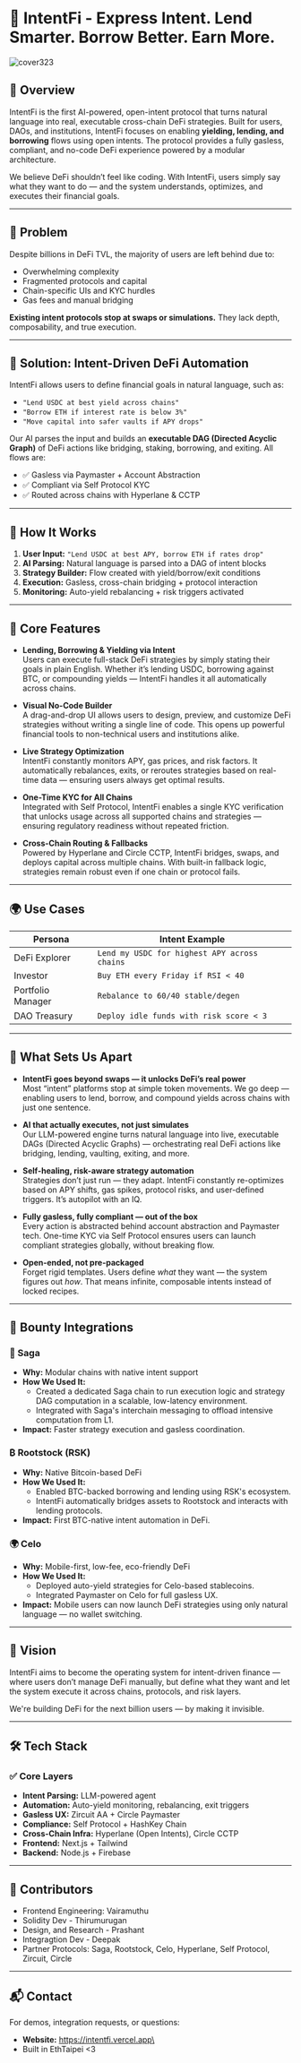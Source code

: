 # 📘 IntentFi - Express Intent. Lend Smarter. Borrow Better. Earn More.

![cover323](https://github.com/user-attachments/assets/bc11667b-1080-46a6-94a8-1a6b730761f0)


## 🚀 Overview
IntentFi is the first AI-powered, open-intent protocol that turns natural language into real, executable cross-chain DeFi strategies. Built for users, DAOs, and institutions, IntentFi focuses on enabling **yielding, lending, and borrowing** flows using open intents. The protocol provides a fully gasless, compliant, and no-code DeFi experience powered by a modular architecture.

We believe DeFi shouldn’t feel like coding. With IntentFi, users simply say what they want to do — and the system understands, optimizes, and executes their financial goals.

---

## 🎯 Problem
Despite billions in DeFi TVL, the majority of users are left behind due to:
- Overwhelming complexity
- Fragmented protocols and capital
- Chain-specific UIs and KYC hurdles
- Gas fees and manual bridging

**Existing intent protocols stop at swaps or simulations.** They lack depth, composability, and true execution.

---

## 🧠 Solution: Intent-Driven DeFi Automation
IntentFi allows users to define financial goals in natural language, such as:
- `"Lend USDC at best yield across chains"`
- `"Borrow ETH if interest rate is below 3%"`
- `"Move capital into safer vaults if APY drops"`

Our AI parses the input and builds an **executable DAG (Directed Acyclic Graph)** of DeFi actions like bridging, staking, borrowing, and exiting. All flows are:
- ✅ Gasless via Paymaster + Account Abstraction
- ✅ Compliant via Self Protocol KYC
- ✅ Routed across chains with Hyperlane & CCTP

---

## 🔧 How It Works
1. **User Input:** `"Lend USDC at best APY, borrow ETH if rates drop"`
2. **AI Parsing:** Natural language is parsed into a DAG of intent blocks
3. **Strategy Builder:** Flow created with yield/borrow/exit conditions
4. **Execution:** Gasless, cross-chain bridging + protocol interaction
5. **Monitoring:** Auto-yield rebalancing + risk triggers activated

---

## 🔐 Core Features

- **Lending, Borrowing & Yielding via Intent**  
  Users can execute full-stack DeFi strategies by simply stating their goals in plain English. Whether it’s lending USDC, borrowing against BTC, or compounding yields — IntentFi handles it all automatically across chains.

- **Visual No-Code Builder**  
  A drag-and-drop UI allows users to design, preview, and customize DeFi strategies without writing a single line of code. This opens up powerful financial tools to non-technical users and institutions alike.

- **Live Strategy Optimization**  
  IntentFi constantly monitors APY, gas prices, and risk factors. It automatically rebalances, exits, or reroutes strategies based on real-time data — ensuring users always get optimal results.

- **One-Time KYC for All Chains**  
  Integrated with Self Protocol, IntentFi enables a single KYC verification that unlocks usage across all supported chains and strategies — ensuring regulatory readiness without repeated friction.

- **Cross-Chain Routing & Fallbacks**  
  Powered by Hyperlane and Circle CCTP, IntentFi bridges, swaps, and deploys capital across multiple chains. With built-in fallback logic, strategies remain robust even if one chain or protocol fails.


---

## 🌍 Use Cases

| Persona            | Intent Example                                  |
|--------------------|--------------------------------------------------|
| DeFi Explorer      | `Lend my USDC for highest APY across chains`     |
| Investor           | `Buy ETH every Friday if RSI < 40`               |
| Portfolio Manager  | `Rebalance to 60/40 stable/degen`                |
| DAO Treasury       | `Deploy idle funds with risk score < 3`          |

---

## 🧩 What Sets Us Apart

- **IntentFi goes beyond swaps — it unlocks DeFi’s real power**  
  Most “intent” platforms stop at simple token movements. We go deep — enabling users to lend, borrow, and compound yields across chains with just one sentence.

- **AI that actually executes, not just simulates**  
  Our LLM-powered engine turns natural language into live, executable DAGs (Directed Acyclic Graphs) — orchestrating real DeFi actions like bridging, lending, vaulting, exiting, and more.

- **Self-healing, risk-aware strategy automation**  
  Strategies don’t just run — they adapt. IntentFi constantly re-optimizes based on APY shifts, gas spikes, protocol risks, and user-defined triggers. It’s autopilot with an IQ.

- **Fully gasless, fully compliant — out of the box**  
  Every action is abstracted behind account abstraction and Paymaster tech. One-time KYC via Self Protocol ensures users can launch compliant strategies globally, without breaking flow.

- **Open-ended, not pre-packaged**  
  Forget rigid templates. Users define *what* they want — the system figures out *how*. That means infinite, composable intents instead of locked recipes.


---

## 🤝 Bounty Integrations

### 🌱 Saga
- **Why:** Modular chains with native intent support
- **How We Used It:**
  - Created a dedicated Saga chain to run execution logic and strategy DAG computation in a scalable, low-latency environment.
  - Integrated with Saga's interchain messaging to offload intensive computation from L1.
- **Impact:** Faster strategy execution and gasless coordination.

### ₿ Rootstock (RSK)
- **Why:** Native Bitcoin-based DeFi
- **How We Used It:**
  - Enabled BTC-backed borrowing and lending using RSK's ecosystem.
  - IntentFi automatically bridges assets to Rootstock and interacts with lending protocols.
- **Impact:** First BTC-native intent automation in DeFi.

### 🌍 Celo
- **Why:** Mobile-first, low-fee, eco-friendly DeFi
- **How We Used It:**
  - Deployed auto-yield strategies for Celo-based stablecoins.
  - Integrated Paymaster on Celo for full gasless UX.
- **Impact:** Mobile users can now launch DeFi strategies using only natural language — no wallet switching.

---

## 🔮 Vision
IntentFi aims to become the operating system for intent-driven finance — where users don’t manage DeFi manually, but define what they want and let the system execute it across chains, protocols, and risk layers.

We're building DeFi for the next billion users — by making it invisible.

---

## 🛠 Tech Stack

### ✅ Core Layers
- **Intent Parsing:** LLM-powered agent
- **Automation:** Auto-yield monitoring, rebalancing, exit triggers
- **Gasless UX:** Zircuit AA + Circle Paymaster
- **Compliance:** Self Protocol + HashKey Chain
- **Cross-Chain Infra:** Hyperlane (Open Intents), Circle CCTP
- **Frontend:** Next.js + Tailwind
- **Backend:** Node.js + Firebase

---

## 🙌 Contributors
- Frontend Engineering: Vairamuthu
- Solidity Dev - Thirumurugan
- Design, and Research - Prashant  
- Integragtion Dev - Deepak
- Partner Protocols: Saga, Rootstock, Celo, Hyperlane, Self Protocol, Zircuit, Circle

---

## 📬 Contact
For demos, integration requests, or questions:  
- **Website:** https://intentfi.vercel.app\
- Built in EthTaipei <3

